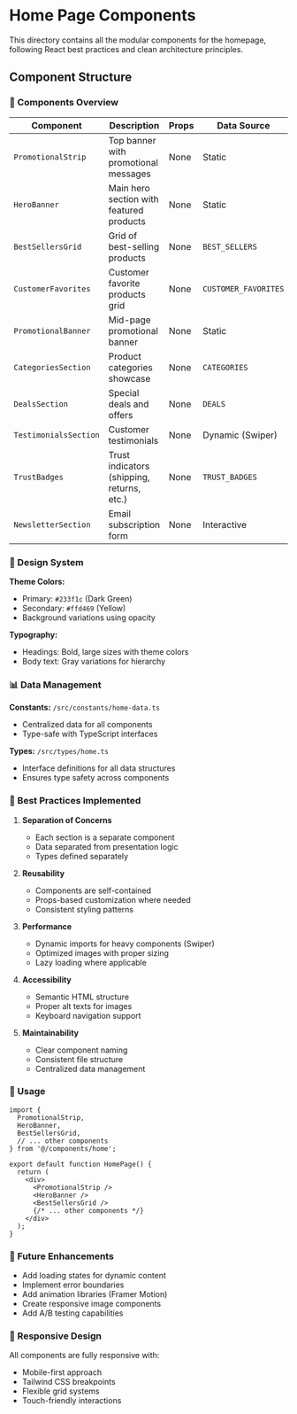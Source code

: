 # Home Page Components

This directory contains all the modular components for the homepage, following React best practices and clean architecture principles.

## Component Structure

### 📁 Components Overview

| Component | Description | Props | Data Source |
|-----------|-------------|-------|-------------|
| `PromotionalStrip` | Top banner with promotional messages | None | Static |
| `HeroBanner` | Main hero section with featured products | None | Static |
| `BestSellersGrid` | Grid of best-selling products | None | `BEST_SELLERS` |
| `CustomerFavorites` | Customer favorite products grid | None | `CUSTOMER_FAVORITES` |
| `PromotionalBanner` | Mid-page promotional banner | None | Static |
| `CategoriesSection` | Product categories showcase | None | `CATEGORIES` |
| `DealsSection` | Special deals and offers | None | `DEALS` |
| `TestimonialsSection` | Customer testimonials | None | Dynamic (Swiper) |
| `TrustBadges` | Trust indicators (shipping, returns, etc.) | None | `TRUST_BADGES` |
| `NewsletterSection` | Email subscription form | None | Interactive |

### 🎨 Design System

**Theme Colors:**
- Primary: `#233f1c` (Dark Green)
- Secondary: `#ffd469` (Yellow)
- Background variations using opacity

**Typography:**
- Headings: Bold, large sizes with theme colors
- Body text: Gray variations for hierarchy

### 📊 Data Management

**Constants:** `/src/constants/home-data.ts`
- Centralized data for all components
- Type-safe with TypeScript interfaces

**Types:** `/src/types/home.ts`
- Interface definitions for all data structures
- Ensures type safety across components

### 🔧 Best Practices Implemented

1. **Separation of Concerns**
   - Each section is a separate component
   - Data separated from presentation logic
   - Types defined separately

2. **Reusability**
   - Components are self-contained
   - Props-based customization where needed
   - Consistent styling patterns

3. **Performance**
   - Dynamic imports for heavy components (Swiper)
   - Optimized images with proper sizing
   - Lazy loading where applicable

4. **Accessibility**
   - Semantic HTML structure
   - Proper alt texts for images
   - Keyboard navigation support

5. **Maintainability**
   - Clear component naming
   - Consistent file structure
   - Centralized data management

### 🚀 Usage

```tsx
import {
  PromotionalStrip,
  HeroBanner,
  BestSellersGrid,
  // ... other components
} from '@/components/home';

export default function HomePage() {
  return (
    <div>
      <PromotionalStrip />
      <HeroBanner />
      <BestSellersGrid />
      {/* ... other components */}
    </div>
  );
}
```

### 🔄 Future Enhancements

- Add loading states for dynamic content
- Implement error boundaries
- Add animation libraries (Framer Motion)
- Create responsive image components
- Add A/B testing capabilities

### 📱 Responsive Design

All components are fully responsive with:
- Mobile-first approach
- Tailwind CSS breakpoints
- Flexible grid systems
- Touch-friendly interactions
